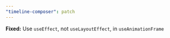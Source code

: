 ```yaml
---
"timeline-composer": patch
---
```


**Fixed:** Use `useEffect`, not `useLayoutEffect`, in `useAnimationFrame`
